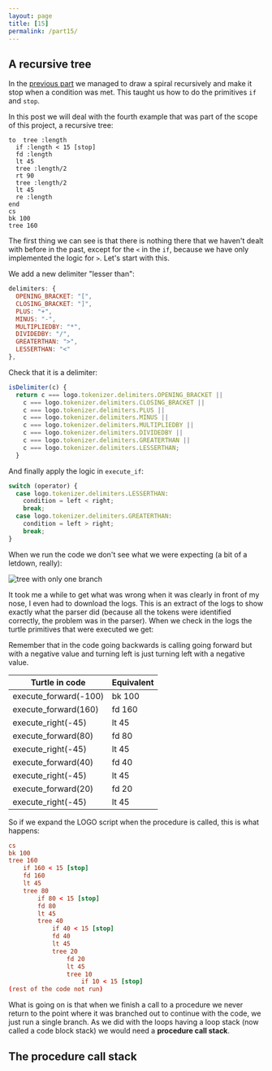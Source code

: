 ```yaml
---
layout: page
title: [15]
permalink: /part15/
---
```


## A recursive tree

In the [previous part](/logo/part14) we managed to draw a spiral recursively and make it stop when a condition was met. This taught us how to do the primitives `if` and `stop`.

In this post we will deal with the fourth example that was part of the scope of this project, a recursive tree:

```
to  tree :length
  if :length < 15 [stop]
  fd :length
  lt 45
  tree :length/2
  rt 90
  tree :length/2
  lt 45
  re :length
end
cs
bk 100
tree 160
```

The first thing we can see is that there is nothing there that we haven't dealt with before in the past, except for the `<` in the `if`, because we have only implemented the logic for `>`. Let's start with this.

We add a new delimiter "lesser than":

```javascript
delimiters: {
  OPENING_BRACKET: "[",
  CLOSING_BRACKET: "]",
  PLUS: "+",
  MINUS: "-",
  MULTIPLIEDBY: "*",
  DIVIDEDBY: "/",
  GREATERTHAN: ">",
  LESSERTHAN: "<"
},
```

Check that it is a delimiter:

```javascript
isDelimiter(c) {
  return c === logo.tokenizer.delimiters.OPENING_BRACKET ||
    c === logo.tokenizer.delimiters.CLOSING_BRACKET ||
    c === logo.tokenizer.delimiters.PLUS ||
    c === logo.tokenizer.delimiters.MINUS ||
    c === logo.tokenizer.delimiters.MULTIPLIEDBY ||
    c === logo.tokenizer.delimiters.DIVIDEDBY ||
    c === logo.tokenizer.delimiters.GREATERTHAN ||
    c === logo.tokenizer.delimiters.LESSERTHAN;
  }
```

And finally apply the logic in `execute_if`:

```javascript
switch (operator) {
  case logo.tokenizer.delimiters.LESSERTHAN:
    condition = left < right;
    break;
  case logo.tokenizer.delimiters.GREATERTHAN:
    condition = left > right;
    break;
}
```

When we run the code we don't see what we were expecting (a bit of a letdown, really):


![tree with only one branch](/img/part15_tree_only_one_branch.gif)

It took me a while to get what was wrong when it was clearly in front of my nose, I even had to download the logs. This is an extract of the logs to show exactly what the parser did (because all the tokens were identified correctly, the problem was in the parser). When we check in the logs the turtle primitives that were executed we get:

Remember that in the code going backwards is calling going forward but with a negative value and turning left is just turning left with a negative value.

Turtle in code        | Equivalent
--------------------- | ----------
execute_forward(-100) | bk 100
execute_forward(160)  | fd 160
execute_right(-45)    | lt  45
execute_forward(80)   | fd  80
execute_right(-45)    | lt  45
execute_forward(40)   | fd  40
execute_right(-45)    | lt  45
execute_forward(20)   | fd  20
execute_right(-45)    | lt  45

So if we expand the LOGO script when the procedure is called, this is what happens:

```conf
cs
bk 100
tree 160
    if 160 < 15 [stop]
    fd 160
    lt 45
    tree 80
        if 80 < 15 [stop]
        fd 80
        lt 45
        tree 40
            if 40 < 15 [stop]
            fd 40
            lt 45
            tree 20
                fd 20
                lt 45
                tree 10
                    if 10 < 15 [stop]
(rest of the code not run)
```

What is going on is that when we finish a call to a procedure we never return to the point where it was branched out to continue with the code, we just run a single branch. As we did with the loops having a loop stack (now called a code block stack) we would need a **procedure call stack**.

## The procedure call stack





